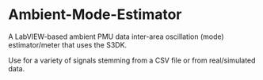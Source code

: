 # Ambient-Mode-Estimator

A LabVIEW-based ambient PMU data inter-area oscillation (mode) estimator/meter that uses the S3DK.

Use for a variety of signals stemming from a CSV file or from real/simulated data.
